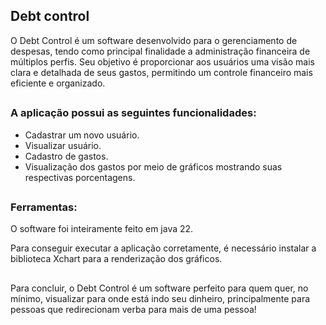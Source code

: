 <h2> Debt control </h2>

<p> O Debt Control é um software desenvolvido para o gerenciamento de despesas, tendo como principal finalidade a administração financeira de múltiplos perfis. Seu objetivo é proporcionar aos usuários uma visão mais clara e detalhada de seus gastos, permitindo um controle financeiro mais eficiente e organizado.</p>

##
<h3> A aplicação possui as seguintes funcionalidades: </h3>
<ul> 
  <li> Cadastrar um novo usuário. </li>
  <li> Visualizar usuário. </li>
  <li> Cadastro de gastos. </li>
  <li> Visualização dos gastos por meio de gráficos mostrando suas respectivas porcentagens. </li>
</ul>

##
<h3>Ferramentas: </h3>
<p> O software foi inteiramente feito em java 22. </p>
<p> Para conseguir executar a aplicação corretamente, é necessário instalar a biblioteca Xchart para a renderização dos gráficos. </p>

##
<p>
  Para concluir, o Debt Control é um software perfeito para quem quer, no mínimo, visualizar para onde está indo seu dinheiro, principalmente para pessoas que redirecionam verba para mais de uma pessoa!
</p>

